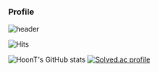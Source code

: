 ### Profile

![header](https://capsule-render.vercel.app/api?type=transparent&color=auto&height=300&section=header&text=Hoon-T&fontSize=90)

![Hits](https://hits.seeyoufarm.com/api/count/incr/badge.svg?url=https%3A%2F%2Fgithub.com%2FHoonT&count_bg=%23BA3DC8&title_bg=%23000000&icon=&icon_color=%23E7E7E7&title=hits&edge_flat=false)

![HoonT's GitHub stats](https://github-readme-stats.vercel.app/api?username=HoonT&show_icons=true&theme=material-palenight)
[![Solved.ac
profile](http://mazassumnida.wtf/api/v2/generate_badge?boj=wbkhkyg)](https://solved.ac/wbkhkyg)
